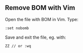 ## Remove BOM with Vim

Open the file with BOM in Vim. Type:

```bash
:set nobomb
```
Save and exit the file, eg. with:

```bash
ZZ // or :wq
```
